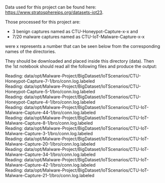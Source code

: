 Data used for this project can be found here: https://www.stratosphereips.org/datasets-iot23.

Those processed for this project are:
- 3 benign captures named as CTU-Honeypot-Capture-x-x and 
- 7/20 malware captures named as CTU-IoT-Malware-Capture-x-x

were x represents a number that can be seen below from the corresponding names of the directories. 

They should be downloaded and placed inside this directory (data). 
Then the 1st notebook should read all the following files and produce the output:<br>

Reading: data/opt/Malware-Project/BigDataset/IoTScenarios/CTU-Honeypot-Capture-7-1/bro/conn.log.labeled <br>
Reading: data/opt/Malware-Project/BigDataset/IoTScenarios/CTU-Honeypot-Capture-5-1/bro/conn.log.labeled <br>
Reading: data/opt/Malware-Project/BigDataset/IoTScenarios/CTU-Honeypot-Capture-4-1/bro/conn.log.labeled <br>
Reading: data/opt/Malware-Project/BigDataset/IoTScenarios/CTU-IoT-Malware-Capture-44-1/bro/conn.log.labeled <br>
Reading: data/opt/Malware-Project/BigDataset/IoTScenarios/CTU-IoT-Malware-Capture-8-1/bro/conn.log.labeled <br>
Reading: data/opt/Malware-Project/BigDataset/IoTScenarios/CTU-IoT-Malware-Capture-3-1/bro/conn.log.labeled <br>
Reading: data/opt/Malware-Project/BigDataset/IoTScenarios/CTU-IoT-Malware-Capture-20-1/bro/conn.log.labeled <br>
Reading: data/opt/Malware-Project/BigDataset/IoTScenarios/CTU-IoT-Malware-Capture-34-1/bro/conn.log.labeled <br>
Reading: data/opt/Malware-Project/BigDataset/IoTScenarios/CTU-IoT-Malware-Capture-42-1/bro/conn.log.labeled <br>
Reading: data/opt/Malware-Project/BigDataset/IoTScenarios/CTU-IoT-Malware-Capture-21-1/bro/conn.log.labeled
